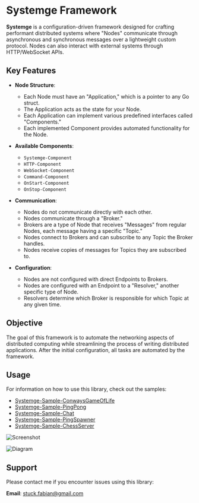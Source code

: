 # Systemge Framework

**Systemge** is a configuration-driven framework designed for crafting performant distributed systems where "Nodes" communicate through asynchronous and synchronous messages over a lightweight custom protocol. Nodes can also interact with external systems through HTTP/WebSocket APIs.

## Key Features

- **Node Structure**:
  - Each Node must have an "Application," which is a pointer to any Go struct.
  - The Application acts as the state for your Node.
  - Each Application can implement various predefined interfaces called "Components."
  - Each implemented Component provides automated functionality for the Node.

- **Available Components**:
  - `Systemge-Component`
  - `HTTP-Component`
  - `WebSocket-Component`
  - `Command-Component`
  - `OnStart-Component`
  - `OnStop-Component`

- **Communication**:
  - Nodes do not communicate directly with each other.
  - Nodes communicate through a "Broker."
  - Brokers are a type of Node that receives "Messages" from regular Nodes, each message having a specific "Topic."
  - Nodes connect to Brokers and can subscribe to any Topic the Broker handles.
  - Nodes receive copies of messages for Topics they are subscribed to.

- **Configuration**:
  - Nodes are not configured with direct Endpoints to Brokers.
  - Nodes are configured with an Endpoint to a "Resolver," another specific type of Node.
  - Resolvers determine which Broker is responsible for which Topic at any given time.

## Objective

The goal of this framework is to automate the networking aspects of distributed computing while streamlining the process of writing distributed applications. After the initial configuration, all tasks are automated by the framework.

## Usage

For information on how to use this library, check out the samples:
- [Systemge-Sample-ConwaysGameOfLife](https://github.com/neutralusername/Systemge-Sample-ConwaysGameOfLife)
- [Systemge-Sample-PingPong](https://github.com/neutralusername/Systemge-Sample-PingPong)
- [Systemge-Sample-Chat](https://github.com/neutralusername/Systemge-Sample-Chat)
- [Systemge-Sample-PingSpawner](https://github.com/neutralusername/Systemge-Sample-PingSpawner)
- [Systemge-Sample-ChessServer](https://github.com/neutralusername/Systemge-Sample-ChessServer)

![Screenshot](https://github.com/user-attachments/assets/2db43478-bdfe-4632-88e2-49462a3ae677)

![Diagram](https://github.com/neutralusername/Systemge/assets/39095721/0a0d9b5e-d0b0-435f-a7f4-9a01bca3ba46)

## Support

Please contact me if you encounter issues using this library:

**Email**: stuck.fabian@gmail.com
